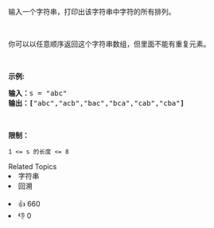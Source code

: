 <p>输入一个字符串，打印出该字符串中字符的所有排列。</p>

<p>&nbsp;</p>

<p>你可以以任意顺序返回这个字符串数组，但里面不能有重复元素。</p>

<p>&nbsp;</p>

<p><strong>示例:</strong></p>

<pre><strong>输入：</strong>s = "abc"
<strong>输出：[</strong>"abc","acb","bac","bca","cab","cba"<strong>]</strong>
</pre>

<p>&nbsp;</p>

<p><strong>限制：</strong></p>

<p><code>1 &lt;= s 的长度 &lt;= 8</code></p>

<div><div>Related Topics</div><div><li>字符串</li><li>回溯</li></div></div><br><div><li>👍 660</li><li>👎 0</li></div>